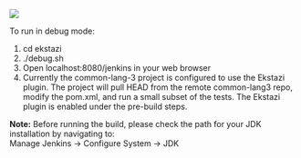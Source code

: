 <a href='https://travis-ci.org/022aditya/EkstaziJenkinsPlugin'><img src='https://secure.travis-ci.org/022aditya/EkstaziJenkinsPlugin.png?branch=master'></a>

To run in debug mode:  
1. cd ekstazi  
2. ./debug.sh  
3. Open localhost:8080/jenkins in your web browser  
4. Currently the common-lang-3 project is configured to use the Ekstazi plugin.  The project will pull HEAD from the remote common-lang3 repo, modify the pom.xml, and run a small subset of the tests. The Ekstazi plugin is enabled under the pre-build steps.  

<b>Note:</b> Before running the build, please check the path for your JDK installation by navigating to:  
Manage Jenkins -> Configure System -> JDK
